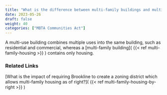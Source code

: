```yaml
---
title: "What is the difference between multi-family buildings and multi-use buildings?"
date: 2023-05-26
draft: false
weight: 40
categories: ["MBTA Communities Act"]
---
```

A multi-use building combines multiple uses into the same building, such as residential and commercial, whereas a [multi-family building]( {{< ref multi-family-housing >}} ) contains only housing. 

### Related Links

[What is the impact of requiring Brookline to create a zoning district which allows multi-family housing as of right?]( {{< ref multi-family-housing-by-right >}} ) 


